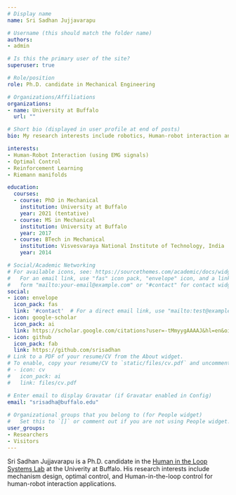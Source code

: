 ```yaml
---
# Display name
name: Sri Sadhan Jujjavarapu

# Username (this should match the folder name)
authors:
- admin

# Is this the primary user of the site?
superuser: true

# Role/position
role: Ph.D. candidate in Mechanical Engineering 

# Organizations/Affiliations
organizations:
- name: University at Buffalo
  url: ""

# Short bio (displayed in user profile at end of posts)
bio: My research interests include robotics, Human-robot interaction and optimal control.

interests:
- Human-Robot Interaction (using EMG signals)
- Optimal Control
- Reinforcement Learning
- Riemann manifolds

education:
  courses:
  - course: PhD in Mechanical 
    institution: University at Buffalo
    year: 2021 (tentative)
  - course: MS in Mechanical 
    institution: University at Buffalo 
    year: 2017
  - course: BTech in Mechanical
    institution: Visvesvaraya National Institute of Technology, India
    year: 2014

# Social/Academic Networking
# For available icons, see: https://sourcethemes.com/academic/docs/widgets/#icons
#   For an email link, use "fas" icon pack, "envelope" icon, and a link in the
#   form "mailto:your-email@example.com" or "#contact" for contact widget.
social:
- icon: envelope
  icon_pack: fas
  link: '#contact'  # For a direct email link, use "mailto:test@example.org".
- icon: google-scholar
  icon_pack: ai
  link: https://scholar.google.com/citations?user=-tMmyygAAAAJ&hl=en&oi=ao
- icon: github
  icon_pack: fab
  link: https://github.com/srisadhan
# Link to a PDF of your resume/CV from the About widget.
# To enable, copy your resume/CV to `static/files/cv.pdf` and uncomment the lines below.  
# - icon: cv
#   icon_pack: ai
#   link: files/cv.pdf

# Enter email to display Gravatar (if Gravatar enabled in Config)
email: "srisadha@buffalo.edu"
  
# Organizational groups that you belong to (for People widget)
#   Set this to `[]` or comment out if you are not using People widget.  
user_groups:
- Researchers
- Visitors
---
```


Sri Sadhan Jujjavarapu is a Ph.D. candidate in the [Human in the Loop Systems Lab](http://www.acsu.buffalo.edu/~ehsanesf/) at the Univerity at Buffalo. His research interests include mechanism design, optimal control, and Human-in-the-loop control for human-robot interaction applications. 

<!-- Nelson Bighetti is a professor of artificial intelligence at the Stanford AI Lab. His research interests include distributed robotics, mobile computing and programmable matter. He leads the Robotic Neurobiology group, which develops self-reconfiguring robots, systems of self-organizing robots, and mobile sensor networks. -->

